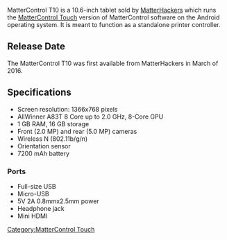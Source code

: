 MatterControl T10 is a 10.6-inch tablet sold by
[MatterHackers](http://www.matterhackers.com) which runs the
[MatterControl Touch](mattercontrol-touch) version of
MatterControl software on the Android operating system. It is meant to
function as a standalone printer controller.

## Release Date

The MatterControl T10 was first available from MatterHackers in March of
2016.

## Specifications

  - Screen resolution: 1366x768 pixels
  - AllWinner A83T 8 Core up to 2.0 GHz, 8-Core GPU
  - 1 GB RAM, 16 GB storage
  - Front (2.0 MP) and rear (5.0 MP) cameras
  - Wireless N (802.11b/g/n)
  - Orientation sensor
  - 7200 mAh battery

### Ports

  - Full-size USB
  - Micro-USB
  - 5V 2A 0.8mmx2.5mm power
  - Headphone jack
  - Mini HDMI

[Category:MatterControl Touch](category:mattercontrol-touch)
